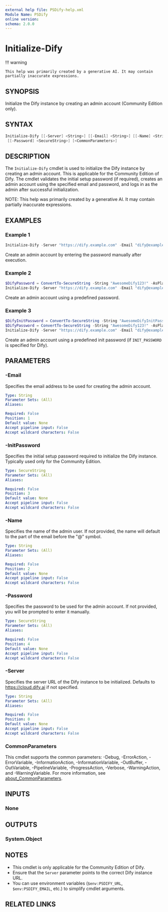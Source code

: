 ```yaml
---
external help file: PSDify-help.xml
Module Name: PSDify
online version:
schema: 2.0.0
---
```


# Initialize-Dify

!!! warning

    This help was primarily created by a generative AI. It may contain partially inaccurate expressions.

## SYNOPSIS

Initialize the Dify instance by creating an admin account (Community Edition only).

## SYNTAX

```powershell
Initialize-Dify [[-Server] <String>] [[-Email] <String>] [[-Name] <String>] [[-InitPassword] <SecureString>]
 [[-Password] <SecureString>] [<CommonParameters>]
```

## DESCRIPTION

The `Initialize-Dify` cmdlet is used to initialize the Dify instance by creating an admin account. This is applicable for the Community Edition of Dify. The cmdlet validates the initial setup password (if required), creates an admin account using the specified email and password, and logs in as the admin after successful initialization.

NOTE: This help was primarily created by a generative AI. It may contain partially inaccurate expressions.

## EXAMPLES

### Example 1

```powershell
Initialize-Dify -Server "https://dify.example.com" -Email "dify@example.com"
```

Create an admin account by entering the password manually after execution.

### Example 2

```powershell
$DifyPassword = ConvertTo-SecureString -String "AwesomeDify123!" -AsPlainText -Force
Initialize-Dify -Server "https://dify.example.com" -Email "dify@example.com" -Password $DifyPassword
```

Create an admin account using a predefined password.

### Example 3

```powershell
$DifyInitPassword = ConvertTo-SecureString -String "AwesomeDifyInitPassword123!" -AsPlainText -Force
$DifyPassword = ConvertTo-SecureString -String "AwesomeDify123!" -AsPlainText -Force
Initialize-Dify -Server "https://dify.example.com" -Email "dify@example.com" -InitPassword $DifyInitPassword -Password $DifyPassword
```

Create an admin account using a predefined init password (if `INIT_PASSWORD` is specified for Dify).

## PARAMETERS

### -Email

Specifies the email address to be used for creating the admin account.

```yaml
Type: String
Parameter Sets: (All)
Aliases:

Required: False
Position: 1
Default value: None
Accept pipeline input: False
Accept wildcard characters: False
```

### -InitPassword

Specifies the initial setup password required to initialize the Dify instance. Typically used only for the Community Edition.

```yaml
Type: SecureString
Parameter Sets: (All)
Aliases:

Required: False
Position: 3
Default value: None
Accept pipeline input: False
Accept wildcard characters: False
```

### -Name

Specifies the name of the admin user. If not provided, the name will default to the part of the email before the "@" symbol.

```yaml
Type: String
Parameter Sets: (All)
Aliases:

Required: False
Position: 2
Default value: None
Accept pipeline input: False
Accept wildcard characters: False
```

### -Password

Specifies the password to be used for the admin account. If not provided, you will be prompted to enter it manually.

```yaml
Type: SecureString
Parameter Sets: (All)
Aliases:

Required: False
Position: 4
Default value: None
Accept pipeline input: False
Accept wildcard characters: False
```

### -Server

Specifies the server URL of the Dify instance to be initialized. Defaults to <https://cloud.dify.ai> if not specified.

```yaml
Type: String
Parameter Sets: (All)
Aliases:

Required: False
Position: 0
Default value: None
Accept pipeline input: False
Accept wildcard characters: False
```

### CommonParameters

This cmdlet supports the common parameters: -Debug, -ErrorAction, -ErrorVariable, -InformationAction, -InformationVariable, -OutBuffer, -OutVariable, -PipelineVariable, -ProgressAction, -Verbose, -WarningAction, and -WarningVariable. For more information, see [about_CommonParameters](http://go.microsoft.com/fwlink/?LinkID=113216).

## INPUTS

### None

## OUTPUTS

### System.Object

## NOTES

- This cmdlet is only applicable for the Community Edition of Dify.
- Ensure that the `Server` parameter points to the correct Dify instance URL.
- You can use environment variables (`$env:PSDIFY_URL`, `$env:PSDIFY_EMAIL`, etc.) to simplify cmdlet arguments.

## RELATED LINKS
